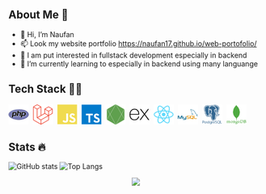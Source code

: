 
## About Me 🫣

- 👋 Hi, I’m Naufan
- 📫 Look my website portfolio https://naufan17.github.io/web-portofolio/
- 👀 I am put interested in fullstack development especially in backend
- 🌱 I’m currently learning to especially in backend using many languange

## Tech Stack 😵‍💫

<div>
  <img src="https://github.com/devicons/devicon/blob/master/icons/php/php-original.svg" title="PHP" alt="PHP" width="40" height="40"/>&nbsp;
  <img src="https://github.com/devicons/devicon/blob/master/icons/laravel/laravel-original.svg" title="Laravel" alt="Laravel" width="40" height="40"/>&nbsp;
  <img src="https://github.com/devicons/devicon/blob/master/icons/javascript/javascript-plain.svg" title="JavaScript" alt="JavaScript" width="40" height="40"/>&nbsp;
  <img src="https://github.com/devicons/devicon/blob/master/icons/typescript/typescript-plain.svg" title="TypeScript" alt="TypeScript" width="40" height="40"/>&nbsp;
  <img src="https://github.com/devicons/devicon/blob/master/icons/nodejs/nodejs-plain.svg" title="Node.js" alt="Node.js" width="40" height="40"/>&nbsp;
  <img src="https://github.com/devicons/devicon/blob/master/icons/express/express-original.svg" title="Express" alt="Express" width="40" height="40"/>&nbsp;
  <img src="https://github.com/devicons/devicon/blob/master/icons/react/react-original.svg" title="React" alt="React" width="40" height="40"/>&nbsp;
  <img src="https://github.com/devicons/devicon/blob/master/icons/mysql/mysql-original-wordmark.svg"  title="MySQL" alt="MySQL" width="40" height="40"/>&nbsp;
  <img src="https://github.com/devicons/devicon/blob/master/icons/postgresql/postgresql-plain-wordmark.svg" title="PostgreSQL" alt="PostgreSQL" width="40" height="40"/>&nbsp;
  <img src="https://github.com/devicons/devicon/blob/master/icons/mongodb/mongodb-plain-wordmark.svg" title="MongoDB" alt="MongoDB" width="40" height="40"/>&nbsp;
</div>

## Stats 🔥

![GitHub stats](https://github-readme-stats.vercel.app/api?username=naufan17&show_icons=true&theme=github_dark&hide_border=true)
![Top Langs](https://github-readme-stats.vercel.app/api/top-langs/?username=naufan17&theme=github_dark&hide_border=true)

<div align="center">
  <img src="https://komarev.com/ghpvc/?username=naufan17&&style=flat-square"/>
</div>  
